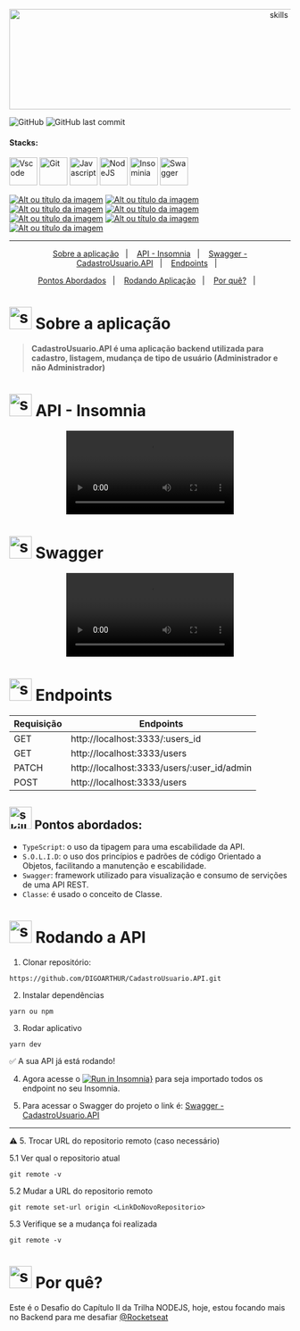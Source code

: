 <!-- VISUALIZAR NO VSCODE  CTRL + K  V -->

<!-- BADGES https://www.youtube.com/watch?v=cRoBt6AZgjc
https://dev.to/envoy_/150-badges-for-github-pnk

BUILD BADGES
https://shields.io
ICONS
https://simpleicons.org/?q=react
-->

<!--https://www.canva.com/  -->
<p align="center">
  <img  alt="skills"  width="950" height="180" src="https://user-images.githubusercontent.com/59892368/158034522-92c70ba1-bae7-46fc-b692-77b711eebda1.png">
</p> 

![GitHub](https://img.shields.io/github/license/DIGOARTHUR/CadastroUsuario.API)
![GitHub last commit](https://img.shields.io/github/last-commit/DIGOARTHUR/CadastroUsuario.API)


#### Stacks:
 <!------------------------------------Tasks-->
<p align="left">

  <a href="https://code.visualstudio.com/"><img  alt="Vscode"  width="50" height="50" src="https://user-images.githubusercontent.com/59892368/149663512-3f83da57-bdfe-4cef-bcc2-feb304a738ff.png"><a/>
  <a href="https://git-scm.com/"><img  alt="Git"  width="50" height="50" src="https://user-images.githubusercontent.com/59892368/149677999-f5947f0b-e535-4ba2-911c-1c5926045c35.png"><a/>
  <a href="https://github.com/braziljs/eloquente-javascript"><img  alt="Javascript"  width="50" height="50" src="https://user-images.githubusercontent.com/59892368/149663192-19043371-127c-47f0-8553-0f407c51e2c5.png"><a/>
  <a href="https://nodejs.org/en/"><img  alt="NodeJS"  width="50" height="50" src="https://user-images.githubusercontent.com/59892368/153734840-d6c26811-ed86-47b9-bb3a-154e9fa56190.svg"><a/>
   <a href="https://insomnia.rest/download"><img  alt="Insominia"  width="50" height="50" src="https://user-images.githubusercontent.com/59892368/153734890-e39524d5-25a3-4b93-8621-78cf0951e501.svg"><a/>
   <a href="https://swagger.io"><img  alt="Swagger"  width="50" height="50" src="https://user-images.githubusercontent.com/59892368/158034668-9442e16e-f593-4605-ad74-697f19165f37.svg"><a/>

</p>
 <!------------------------------------Applied Concepts-->
 

<a href="https://devdigoarthur.notion.site/Find-15db7431a72b4731af85671b65c88601"> ![Alt ou título da imagem](https://img.shields.io/badge/-Find-/?logo=JavaScript&logoColor=white&color=yellow)<a/>
<a href=""> ![Alt ou título da imagem](https://img.shields.io/badge/-Object.assign-/?logo=JavaScript&logoColor=white&color=yellow)<a/>
<a href=""> ![Alt ou título da imagem](https://img.shields.io/badge/-Class-/?logo=JavaScript&logoColor=white&color=yellow)<a/>
<a href="https://www.notion.so/devdigoarthur/Express-ec671f667c994bd2a28b7f6d99da6df0#2b3f574526614c19957987c3064cde80"> ![Alt ou título da imagem](https://img.shields.io/badge/-POST-/?logo=Node.js&logoColor=white&color=green)<a/>
<a href="https://www.notion.so/devdigoarthur/Express-ec671f667c994bd2a28b7f6d99da6df0#97dfbed0bdd84485a2703114f7949b7f"> ![Alt ou título da imagem](https://img.shields.io/badge/-GET-/?logo=Node.js&logoColor=white&color=green)<a/>
<a href="https://www.notion.so/devdigoarthur/Express-ec671f667c994bd2a28b7f6d99da6df0#eeb9e721230a4157aa26f588c75fb549"> ![Alt ou título da imagem](https://img.shields.io/badge/-PATCH-/?logo=Node.js&logoColor=white&color=green)<a/>
<a href=""> ![Alt ou título da imagem](https://img.shields.io/badge/-uuidV4-/?logo=Node.js&logoColor=white&color=green)<a/>
      

   
---
    
 




  <p align="center">
  <a href="https://github.com/DIGOARTHUR/CadastroUsuario.API#--sobre-a-aplicação-">Sobre a aplicação</a>&nbsp;&nbsp;&nbsp;|&nbsp;&nbsp;&nbsp;
  <a href="https://github.com/DIGOARTHUR/CadastroUsuario.API#-api---insomnia"> API - Insomnia</a>&nbsp;&nbsp;&nbsp;|&nbsp;&nbsp;&nbsp;
  <a href="https://github.com/DIGOARTHUR/CadastroUsuario.API#-swagger"> Swagger - CadastroUsuario.API</a>&nbsp;&nbsp;&nbsp;|&nbsp;&nbsp;&nbsp;
  <a href="https://github.com/DIGOARTHUR/CadastroUsuario.API#-endpoints"> Endpoints</a>&nbsp;&nbsp;&nbsp;|&nbsp;&nbsp;&nbsp;
    </p> 
   <p align="center">
  <a href="https://github.com/DIGOARTHUR/CadastroUsuario.API#-pontos-abordados-">Pontos Abordados</a>&nbsp;&nbsp;&nbsp;|&nbsp;&nbsp;&nbsp;
  <a href="https://github.com/DIGOARTHUR/CadastroUsuario.API#-rodando-a-aplicação">Rodando Aplicação</a>&nbsp;&nbsp;&nbsp;|&nbsp;&nbsp;&nbsp;
  <a href="https://github.com/DIGOARTHUR/CadastroUsuario.API#-por-quê--">Por quê?</a>&nbsp;&nbsp;&nbsp;|&nbsp;&nbsp;&nbsp; 
</p> 

  
  
  
  
# <img  alt="skills"  width="40" height="40" src="https://user-images.githubusercontent.com/59892368/148622497-164365e8-f6b0-4f40-bc75-a0ed4da6059b.png">  Sobre a aplicação <!---write here : talk a little about project: what's does, example.  -->
> **CadastroUsuario.API é uma aplicação backend utilizada para cadastro, listagem, mudança de tipo de usuário (Administrador e não Administrador)** 

 # <img  alt="skills"  width="40" height="40" src="https://user-images.githubusercontent.com/59892368/153734890-e39524d5-25a3-4b93-8621-78cf0951e501.svg"> API - Insomnia<!---write here : Run Code - Insominia Demonstration-->

<p align="center">
  <video  alt="gif_"  src="https://user-images.githubusercontent.com/59892368/158037966-3a9a3ffd-4533-4dab-a3e9-6643f29be11b.mp4"></video>
  </p>   
  
  # <img  alt="skills"  width="40" height="40" src="https://user-images.githubusercontent.com/59892368/158034668-9442e16e-f593-4605-ad74-697f19165f37.svg"> Swagger<!---write here : Swagger-->
  
   <p align="center">
  <video  alt="gif_"  src="https://user-images.githubusercontent.com/59892368/158040826-45e466d3-7544-4cd9-8123-2a3ac99be6ae.mp4"></video>
  </p>   
   
  
 # <img  alt="skills"  width="40" height="40" src="https://user-images.githubusercontent.com/59892368/154178428-61812598-6d7e-42a6-a7da-2c6c581e6ebe.png"> Endpoints<!---write here : EndPoints  -->
  
<div align="center">  
 
  

<!-- --> 
| Requisição | Endpoints|
|------------|--------------------------------------------|
|     GET    | http://localhost:3333/:users_id            |
|     GET    | http://localhost:3333/users                |
|    PATCH   | http://localhost:3333/users/:user_id/admin |
|    POST    | http://localhost:3333/users                |
  
</div>  

## <img  alt="skills"  width="40" height="40" src="https://user-images.githubusercontent.com/59892368/142231777-8c0e09fa-ac09-4654-89d6-6bb986bde09b.gif"> Pontos abordados: <!---write here: learned concepts ;    -->

* `TypeScript`: o uso da tipagem para uma escabilidade da API.
* `S.O.L.I.D`: o uso dos princípios e padrões de código Orientado a Objetos, facilitando a manutenção e escabilidade.
* `Swagger`: framework utilizado para visualização e consumo de servições de uma API REST.
* `Classe`: é usado o conceito de Classe.

 
  
  
<!--
* `Array e Objeto JS` (uso do map)
* `CSS` (Grid e FlexBox)
* React
  * [`Propriedade`](https://devdigoarthur.notion.site/Propriedades-c51db4c88a264741bb09389fe20a25f7) (Aplicar passagem de propriedades nos Componentes)
  * [`Componente`](https://devdigoarthur.notion.site/Componentes-bc3ca1ebd97d4ccc8d11e6ab668eeb73) ( Divisão de elementos da aplicação)
  * [`Estado`](https://devdigoarthur.notion.site/Estado-e7c7508cb6bd4d81984ba5e8e50eab67) (UseState() - Controle de mudança de dados)
  * [`Router`](https://devdigoarthur.notion.site/Router-be30e083aad146eea64c89258434a024) ((Navegação pela a aplicação))
  -->
  

<!--
# <img  alt="skills"  width="40" height="40" src="https://user-images.githubusercontent.com/59892368/148622723-8e753e71-6bbf-46c3-b1b5-4fcc3d841a88.png"> Observações

:white_check_mark: FrontEnd
-->



 
 # <img  alt="skills"  width="40" height="40" src="https://user-images.githubusercontent.com/59892368/142216697-dd93272c-c614-4664-9d63-c4e4dfc3e0f3.gif"> Rodando a API
 


1. Clonar repositório:

```
https://github.com/DIGOARTHUR/CadastroUsuario.API.git
```

2. Instalar dependências

```
yarn ou npm
```

3. Rodar aplicativo

```
yarn dev
```
✅ A sua API já está rodando!
  
4. Agora acesse o [![Run in Insomnia}](https://insomnia.rest/images/run.svg)](https://insomnia.rest/run/?label=Chapter%20II%20-%20Desafio%2001&uri=https%3A%2F%2Fraw.githubusercontent.com%2FDIGOARTHUR%2FCadastroUsuario.API%2Fmain%2FJSON_Insomnia%2FCadastroUsuario.API_Insomnia.json) para seja importado todos os endpoint no seu Insomnia.

5. Para acessar o Swagger do projeto o link é: [Swagger - CadastroUsuario.API](http://localhost:3333/api-docs/#/)

  ---
  
:warning: 5. Trocar URL do repositorio remoto (caso necessário)

  5.1 Ver qual o repositorio atual
```
git remote -v
```
  5.2 Mudar a URL do repositorio remoto
```
git remote set-url origin <LinkDoNovoRepositorio>
```
  5.3 Verifique se a mudança foi realizada
```
git remote -v
```
  
 # <img  alt="skills"  width="40" height="40" src="https://user-images.githubusercontent.com/59892368/148622627-c1eaa513-ca90-49e2-b5b8-c11d369becef.png"> Por quê?  <!---write here : motivation that led to created ; why did you do this program?   -->
 Este é o Desafio do Capítulo II da Trilha NODEJS, hoje, estou focando mais no Backend para me desafiar  [@Rocketseat](https://github.com/Rocketseat) 
 
<!--[Notion](https://devdigoarthur.notion.site/ReactJS-93c2209743ad43dcb4e813a4dc93da05) -->

 

